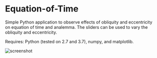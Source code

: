 # Equation-of-Time
Simple Python application to observe effects of obliquity and eccentricity on equation of time and analemma.  The sliders can be used to vary the obliquity and eccentricity.

Requires: Python (tested on 2.7 and 3.7), numpy, and matplotlib.
 
![screenshot](https://github.com/VinnieM-3/Equation-of-Time/blob/master/screenshot.jpg)
